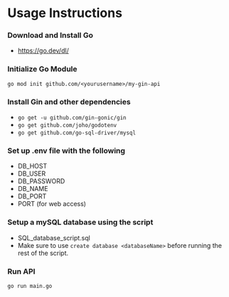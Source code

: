 # Usage Instructions

### Download and Install Go

- https://go.dev/dl/

### Initialize Go Module

`go mod init github.com/<yourusername>/my-gin-api`

### Install Gin and other dependencies

- `go get -u github.com/gin-gonic/gin`
- `go get github.com/joho/godotenv`
- `go get github.com/go-sql-driver/mysql`

### Set up .env file with the following

- DB_HOST
- DB_USER
- DB_PASSWORD
- DB_NAME
- DB_PORT
- PORT (for web access)

### Setup a mySQL database using the script

- SQL_database_script.sql
- Make sure to use `create database <databaseName>` before running the rest of the script.

### Run API

`go run main.go`
